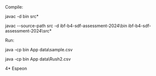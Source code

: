 
Compile:

javac -d bin src\*

javac --source-path src -d ibf-b4-sdf-assessment-2024\bin ibf-b4-sdf-assessment-2024\src\*

Run:

java -cp bin App data\sample.csv

java -cp bin App data\Rush2.csv

4* Espeon